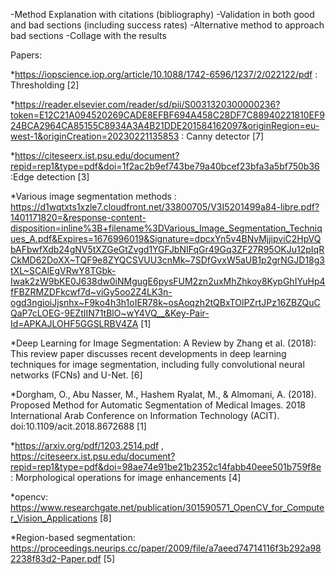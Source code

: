 -Method Explanation with citations (bibliography)
-Validation in both good and bad sections (including success rates)
-Alternative method to approach bad sections
-Collage with the results 

Papers:

*https://iopscience.iop.org/article/10.1088/1742-6596/1237/2/022122/pdf : Thresholding [2]

*https://reader.elsevier.com/reader/sd/pii/S0031320300000236?token=E12C21A094520269CADE8EFBF694A458C28DF7C88940221810EF924BCA2964CA85155C8934A3A4B21DDE201584162097&originRegion=eu-west-1&originCreation=20230221135853 : Canny detector [7]

*https://citeseerx.ist.psu.edu/document?repid=rep1&type=pdf&doi=1f2ac2b9ef743be79a40bcef23bfa3a5bf750b36 :Edge detection [3]

*Various image segmentation methods : https://d1wqtxts1xzle7.cloudfront.net/33800705/V3I5201499a84-libre.pdf?1401171820=&response-content-disposition=inline%3B+filename%3DVarious_Image_Segmentation_Techniques_A.pdf&Expires=1676996019&Signature=dpcxYn5v4BNvMjjipviC2HpVQbAFbwfXdb24gNV5tXZGeGtZvgd1YGFJbNIFqGr49Gq3ZF27R95OKJu12pIqRCkMD62DoXX~TQF9e8ZYQCSVUU3cnMk~7SDfGvxW5aUB1p2grNGJD18g3tXL~SCAlEgVRwY8TGbk-Iwak2zW9bKE0J638dw0iNMgugE6pysFUM2zn2uxMhZhkoy8KypGhIYuHp4fFBZRMZDFkcwf7d~viGy5oo2Z4LK3n-ogd3ngioiJjsnhx~F9ko4h3h1oIER78k~osAoqzh2tQBxTOlPZrtJPz16ZBZQuCQaP7cLOEG-9EZtIIN71tBlO~wY4VQ__&Key-Pair-Id=APKAJLOHF5GGSLRBV4ZA [1]

*Deep Learning for Image Segmentation: A Review by Zhang et al. (2018): This review paper discusses recent developments in deep learning techniques for image segmentation, including fully convolutional neural networks (FCNs) and U-Net. [6]

*Dorgham, O., Abu Nasser, M., Hashem Ryalat, M., & Almomani, A. (2018). Proposed Method for Automatic Segmentation of Medical Images. 2018 International Arab Conference on Information Technology (ACIT). doi:10.1109/acit.2018.8672688 [1]

*https://arxiv.org/pdf/1203.2514.pdf , https://citeseerx.ist.psu.edu/document?repid=rep1&type=pdf&doi=98ae74e91be21b2352c14fabb40eee501b759f8e : Morphological operations for image enhancements [4]

*opencv: https://www.researchgate.net/publication/301590571_OpenCV_for_Computer_Vision_Applications [8]

*Region-based segmentation: https://proceedings.neurips.cc/paper/2009/file/a7aeed74714116f3b292a982238f83d2-Paper.pdf [5]